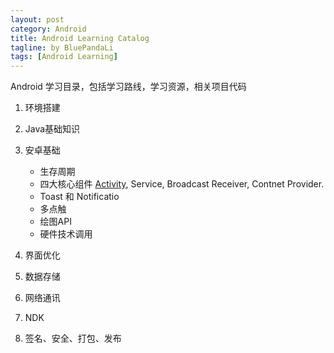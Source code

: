 ```yaml
---
layout: post
category: Android
title: Android Learning Catalog
tagline: by BluePandaLi
tags: [Android Learning]
---
```


Android 学习目录，包括学习路线，学习资源，相关项目代码

<!--more-->

1. 环境搭建
2. Java基础知识
3. 安卓基础
	
	* 生存周期
	* 四大核心组件 [Activity](http://dev-panda.com/android/2014/12/29/Activity/), Service, Broadcast Receiver, Contnet Provider. 
	* Toast 和 Notificatio
	* 多点触
	* 绘图API
	* 硬件技术调用
	
4. 界面优化
5. 数据存储
6. 网络通讯
7. NDK
8. 签名、安全、打包、发布
	